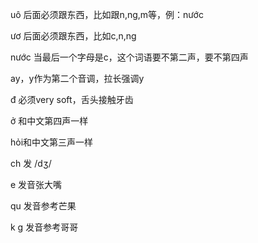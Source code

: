 uô  后面必须跟东西，比如跟n,ng,m等，例：nước

ươ  后面必须跟东西，比如c,n,ng

nước   当最后一个字母是c，这个词语要不第二声，要不第四声

ay，y作为第二个音调，拉长强调y

đ 必须very soft，舌头接触牙齿

ở 和中文第四声一样

hỏi和中文第三声一样

ch  发 /dʒ/

e 发音张大嘴

qu 发音参考芒果

k  g 发音参考哥哥


